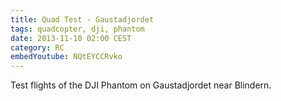 ```yaml
---
title: Quad Test - Gaustadjordet
tags: quadcopter, dji, phantom
date: 2013-11-10 02:00 CEST
category: RC
embedYoutube: NQtEYCCRvko
---
```


Test flights of the DJI Phantom on Gaustadjordet near Blindern.

<embed-youtube id="NQtEYCCRvko"></embed-youtube>
